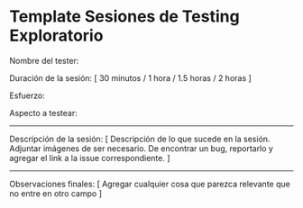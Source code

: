 # Template Sesiones de Testing Exploratorio

Nombre del tester: 

Duración de la sesión: [ 30 minutos / 1 hora / 1.5 horas / 2 horas ]

Esfuerzo: 

Aspecto a testear: 

___

Descripción de la sesión: [ Descripción de lo que sucede en la sesión. Adjuntar imágenes de ser necesario. De encontrar un bug, reportarlo y agregar el link a la issue correspondiente. ]

___

Observaciones finales: [ Agregar cualquier cosa que parezca relevante que no entre en otro campo ]